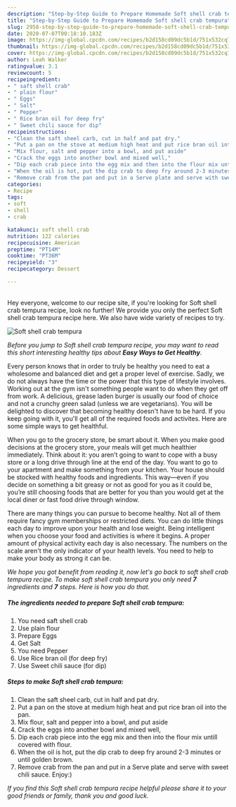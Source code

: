 ```yaml
---
description: "Step-by-Step Guide to Prepare Homemade Soft shell crab tempura"
title: "Step-by-Step Guide to Prepare Homemade Soft shell crab tempura"
slug: 2958-step-by-step-guide-to-prepare-homemade-soft-shell-crab-tempura
date: 2020-07-07T00:18:10.183Z
image: https://img-global.cpcdn.com/recipes/b2d158cd09dc5b1d/751x532cq70/soft-shell-crab-tempura-recipe-main-photo.jpg
thumbnail: https://img-global.cpcdn.com/recipes/b2d158cd09dc5b1d/751x532cq70/soft-shell-crab-tempura-recipe-main-photo.jpg
cover: https://img-global.cpcdn.com/recipes/b2d158cd09dc5b1d/751x532cq70/soft-shell-crab-tempura-recipe-main-photo.jpg
author: Leah Walker
ratingvalue: 3.1
reviewcount: 5
recipeingredient:
- " saft shell crab"
- " plain flour"
- " Eggs"
- " Salt"
- " Pepper"
- " Rice bran oil for deep fry"
- " Sweet chili sauce for dip"
recipeinstructions:
- "Clean the saft sheel carb, cut in half and pat dry."
- "Put a pan on the stove at medium high heat and put rice bran oil into the pan."
- "Mix flour, salt and pepper into a bowl, and put aside"
- "Crack the eggs into another bowl and mixed well,"
- "Dip each crab piece into the egg mix and then into the flour mix untill covered with flour."
- "When the oil is hot, put the dip crab to deep fry around 2-3 minutes or until golden brown."
- "Remove crab from the pan and put in a Serve plate and serve with sweet chili sauce. Enjoy:)"
categories:
- Recipe
tags:
- soft
- shell
- crab

katakunci: soft shell crab 
nutrition: 122 calories
recipecuisine: American
preptime: "PT14M"
cooktime: "PT36M"
recipeyield: "3"
recipecategory: Dessert

---
```

<br>
Hey everyone, welcome to our recipe site, if you're looking for Soft shell crab tempura recipe, look no further! We provide you only the perfect Soft shell crab tempura recipe here. We also have wide variety of recipes to try.
<br>


![Soft shell crab tempura](https://img-global.cpcdn.com/recipes/b2d158cd09dc5b1d/751x532cq70/soft-shell-crab-tempura-recipe-main-photo.jpg)

<i>Before you jump to Soft shell crab tempura recipe, you may want to read this short interesting healthy tips about <strong>Easy Ways to Get Healthy</strong>.</i>

Every person knows that in order to truly be healthy you need to eat a wholesome and balanced diet and get a proper level of exercise. Sadly, we do not always have the time or the power that this type of lifestyle involves. Working out at the gym isn't something people want to do when they get off from work. A delicious, grease laden burger is usually our food of choice and not a crunchy green salad (unless we are vegetarians). You will be delighted to discover that becoming healthy doesn't have to be hard. If you keep going with it, you'll get all of the required foods and activites. Here are some simple ways to get healthful.

When you go to the grocery store, be smart about it. When you make good decisions at the grocery store, your meals will get much healthier immediately. Think about it: you aren’t going to want to cope with a busy store or a long drive through line at the end of the day. You want to go to your apartment and make something from your kitchen. Your house should be stocked with healthy foods and ingredients. This way—even if you decide on something a bit greasy or not as good for you as it could be, you’re still choosing foods that are better for you than you would get at the local diner or fast food drive through window.

There are many things you can pursue to become healthy. Not all of them require fancy gym memberships or restricted diets. You can do little things each day to improve upon your health and lose weight. Being intelligent when you choose your food and activities is where it begins. A proper amount of physical activity each day is also necessary. The numbers on the scale aren't the only indicator of your health levels. You need to help to make your body as strong it can be. 


<i>We hope you got benefit from reading it, now let's go back to soft shell crab tempura recipe. To make soft shell crab tempura you only need <strong>7</strong> ingredients and <strong>7</strong> steps. Here is how you do that.
</i>

##### The ingredients needed to prepare Soft shell crab tempura:

1. You need  saft shell crab
1. Use  plain flour
1. Prepare  Eggs
1. Get  Salt
1. You need  Pepper
1. Use  Rice bran oil (for deep fry)
1. Use  Sweet chili sauce (for dip)


##### Steps to make Soft shell crab tempura:

1. Clean the saft sheel carb, cut in half and pat dry.
1. Put a pan on the stove at medium high heat and put rice bran oil into the pan.
1. Mix flour, salt and pepper into a bowl, and put aside
1. Crack the eggs into another bowl and mixed well,
1. Dip each crab piece into the egg mix and then into the flour mix untill covered with flour.
1. When the oil is hot, put the dip crab to deep fry around 2-3 minutes or until golden brown.
1. Remove crab from the pan and put in a Serve plate and serve with sweet chili sauce. Enjoy:)


<i>If you find this Soft shell crab tempura recipe helpful please share it to your good friends or family, thank you and good luck.</i>
